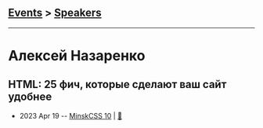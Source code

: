 ## [Events](../README.md) > [Speakers](../speakers.md)
---

# Алексей Назаренко

## HTML: 25 фич, которые сделают ваш сайт удобнее
- 2023 Apr 19 -- [MinskCSS 10](https://youtu.be/-aeKCwJY6c8)  | [:notebook:](https://html-ux-minskcss.netlify.app/)  
